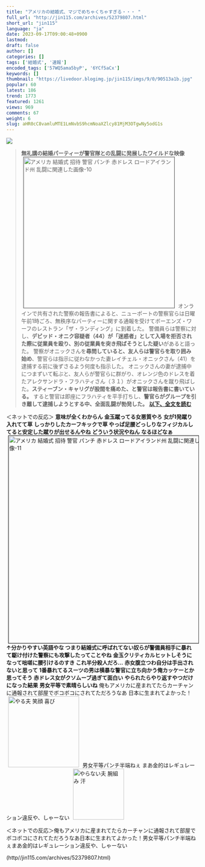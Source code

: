 ```yaml
---
title: "アメリカの結婚式、マジでめちゃくちゃすぎる・・・ "
full_url: "http://jin115.com/archives/52379807.html"
short_url: "jin115"
language: "ja"
date: 2023-09-17T09:00:48+0900
lastmod: 
draft: false
author: []
categories: []
tags: ['結婚式', '速報']
encoded_tags: ['57WQ5ama5byP', '6YCf5aCx']
keywords: []
thumbnail: "https://livedoor.blogimg.jp/jin115/imgs/9/0/90513a1b.jpg"
popular: 60
latest: 186
trend: 1773
featured: 1261
views: 969
comments: 67
weight: 6
slug: aHR0cC8vamluMTE1LmNvbS9hcmNoaXZlcy81MjM3OTgwNy5odG1s
---
```


![](https://livedoor.blogimg.jp/jin115/imgs/9/0/90513a1b.jpg)

<div><a name='more'></a> <blockquote><b>無礼講の結婚パーティーが警官隊との乱闘に発展したワイルドな映像</b> <img src='https//livedoor.blogimg.jp/jin115/imgs/2/b/2bb5d1df.png' width='400' border='1' hspace='5' class='pict' alt='アメリカ 結婚式 招待 警官 パンチ 赤ドレス ロードアイランド州 乱闘に関連した画像-10'> オンラインで共有された警察の報告書によると、ニューポートの警察官らは日曜午前1時ごろ、無秩序なパーティーに関する通報を受けてボーエンズ・ワーフのレストラン「ザ・ランディング」に到着した。 警備員らは警察に対し、<b>デビッド・オニク容疑者（44）が「迷惑者」として入場を拒否された際に従業員を殴り、別の従業員を突き飛ばそうとした疑い</b>があると語った。 警察がオニックさんを<b>尋問していると、友人らは警官らを取り囲み始め</b>、警官らは指示に従わなかった妻レイチェル・オニックさん（41）を逮捕する前に後ずさるよう何度も指示した。 オニックさんの妻が逮捕中につまずいて転ぶと、友人らが警官らに群がり、オレンジ色のドレスを着たアレクサンドラ・フラハティさん（３１）がオニックさんを蹴り飛ばした。<b>スティーブン・キャリグが股間を痛めた、と警官は報告書に書いている。</b> すると警官は即座にフラハティを平手打ちし、<b>警官らがグループを引き離して逮捕しようとする中、全面乱闘が勃発した。</b> <a href='https//nypost.com/2023/09/12/six-busted-as-wedding-party-turns-into-wild-brawl-with-cops/' target='_blank'><b>以下、全文を読む</b></a></blockquote> ＜ネットでの反応＞ <b>意味が全くわからん</b> <b>金玉蹴ってる女悪質やろ</b> <b>女が1発蹴り入れてて草</b> <b>しっかりしたカーフキックで草 やっぱ足腰どっしりなフィジカルしてると安定した蹴りが出せるんやね</b> <b>どういう状況やねん</b> <b>なるほどなぁ</b> <a href='https//livedoor.blogimg.jp/jin115/imgs/c/b/cbd5c80a.jpg' target='_blank'><img src='https//livedoor.blogimg.jp/jin115/imgs/c/b/cbd5c80a-s.jpg' width='550' border='1' hspace='5' class='pict' alt='アメリカ 結婚式 招待 警官 パンチ 赤ドレス ロードアイランド州 乱闘に関連した画像-11'></a> <b>↑分かりやすい英語やな つまり結婚式に呼ばれてない奴らが警備員相手に暴れて駆け付けた警察にも攻撃したってことやね</b> <b>金玉クリティカルヒットしそうになって咄嗟に腰引けるのすき これ半分殺人だろ…</b> <b>赤女腹立つわ自分は手出されないと思って</b> <b>1番暴れてるスーツの男は横暴な警官に立ち向かう俺カッケーとか思ってそう</b> <b>赤ドレス女がクソムーブ過ぎて面白い</b> <b>やられたらやり返すやつだけになった結果</b> <b>男女平等で素晴らしいね</b> 俺もアメリカに産まれてたらカーチャンに通報されて部屋でボコボコにされてただろうなあ 日本に生まれてよかった！ <img src='https//livedoor.blogimg.jp/jin115/imgs/0/5/0550d637.gif' alt='やる夫 笑顔 喜び' width='188' border='0' hspace='5' class='pict'> 男女平等パンチ半端ねぇ まあ金的はレギュレーション違反や、しゃーない <img src='https//livedoor.blogimg.jp/jin115/imgs/0/4/04ee80e6.gif' alt='やらない夫 腕組み 汗' width='135' border='0' hspace='5' class='pict'> <p>＜ネットでの反応＞俺もアメリカに産まれてたらカーチャンに通報されて部屋でボコボコにされてただろうなあ日本に生まれてよかった！男女平等パンチ半端ねぇまあ金的はレギュレーション違反や、しゃーない</p></div>

(http//jin115.com/archives/52379807.html)
